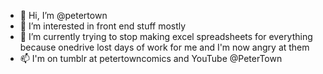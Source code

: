 - 👋 Hi, I’m @petertown
- 👀 I’m interested in front end stuff mostly
- 🌱 I’m currently trying to stop making excel spreadsheets for everything because onedrive lost days of work for me and I'm now angry at them
- 📫 I'm on tumblr at petertowncomics and YouTube @PeterTown

<!---
petertown/petertown is a ✨ special ✨ repository because its `README.md` (this file) appears on your GitHub profile.
You can click the Preview link to take a look at your changes.
--->
